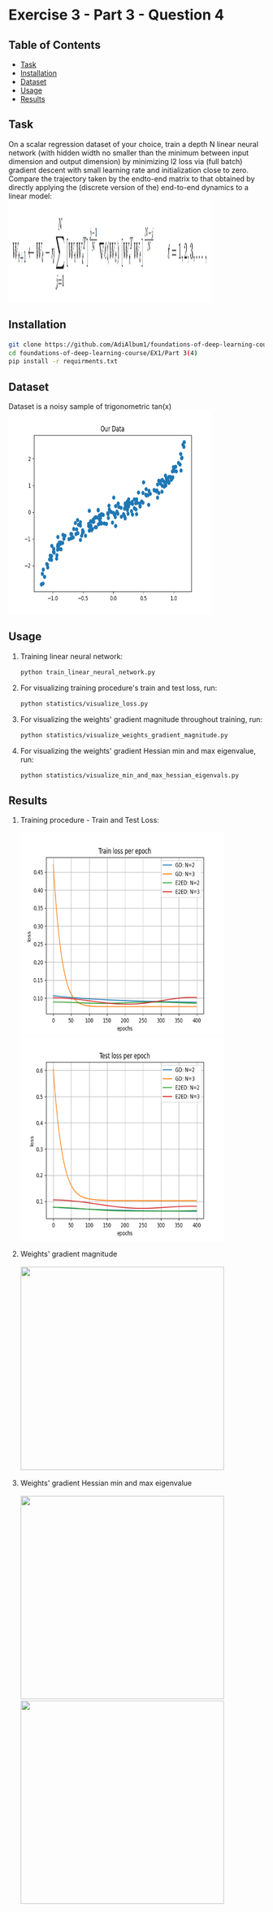 # Exercise 3 - Part 3 - Question 4

## Table of Contents

- [Task](#task)
- [Installation](#installation)
- [Dataset](#dataset)
- [Usage](#usage)
- [Results](#results)

## Task

On a scalar regression dataset of your choice, train a depth
N linear neural network (with hidden width no smaller than the minimum between input
dimension and output dimension) by minimizing l2 loss via (full batch) gradient descent with
small learning rate and initialization close to zero. Compare the trajectory taken by the endto-end matrix to that obtained by directly applying the (discrete version of the) end-to-end
dynamics to a linear model:
<br/>
<img src="equation.png" width="400" height="200">
<br/>

## Installation
```sh
git clone https://github.com/AdiAlbum1/foundations-of-deep-learning-course/
cd foundations-of-deep-learning-course/EX1/Part 3(4)
pip install -r requirments.txt
```

## Dataset

Dataset is a noisy sample of trigonometric tan(x)
<br/>
<img src="dataset/dataset.png" width="400" height="400">
<br/>

## Usage
1. Training linear neural network:
    ```sh
    python train_linear_neural_network.py
    ```
2. For visualizing training procedure's train and test loss, run:
    ```sh
    python statistics/visualize_loss.py
    ```
3. For visualizing the weights' gradient magnitude throughout training, run:
    ```sh
    python statistics/visualize_weights_gradient_magnitude.py
    ```
4. For visualizing the weights' gradient Hessian min and max eigenvalue, run:
    ```sh
    python statistics/visualize_min_and_max_hessian_eigenvals.py
    ```

## Results
1. Training procedure - Train and Test Loss:<br/>
    <br/>
    <img src="statistics/results/train_loss.png" width="400" height="400">
    <img src="statistics/results/test_loss.png" width="400" height="400">
    <br/>

2. Weights' gradient magnitude<br/>
    <br/>
    <img src="statistics/results/weights_gradient_magnitude.png" width="400" height="400">
    <br/>

3. Weights' gradient Hessian min and max eigenvalue<br/>
    <br/>
    <img src="statistics/results/min_eigenvals.png" width="400" height="400">
    <img src="statistics/results/max_eigenvals.png" width="400" height="400">
    <br/>